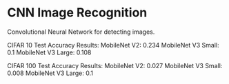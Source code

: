# CNN Image Recognition
Convolutional Neural Network for detecting images.

CIFAR 10 Test Accuracy Results:
MobileNet V2: 0.234
MobileNet V3 Small: 0.1
MobileNet V3 Large: 0.108

CIFAR 100 Test Accuracy Results:
MobileNet V2: 0.027
MobileNet V3 Small: 0.008
MobileNet V3 Large: 0.1

